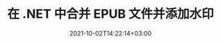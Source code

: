 ---
############################# Static ############################
layout: "autogen-gist"
date: 2021-10-02T14:22:14+03:00
draft: false
path: "zh/total/net/merger/epub/"
other_out_formats: "PDF DOC DOCX DOCM DOT DOTM DOTX RTF TXT XLS XLSB XLSM XLSX XLT XLTM XLTX XLAM CSV TSV PPT PPTX PPS PPSX VDX VSDM VSDX VSSM VSSX VSTM VSTX VSX VTX ONE HTML MHT MHTML ODP ODS ODT OTP OTT EPUB ERR PS TEX XPS"
ad_headline: "合并和拆分 EPUB 文件 | C＃"
ad_description: "在 .NET 中高效地合并、拆分、移动、删除、交换、旋转和提取 EPUB 文件页面"

############################# Head ############################
head_title: "在 C# .NET 中合并和拆分 EPUB 文件并添加水印"
head_description: "C# .NET 文档合并库可将多个 EPUB 文件合并为一个或将单个 EPUB 文件拆分为多个文件。还可以从文档中移动、删除、旋转、交换和提取页面。"

############################# Header ############################
title: "在 .NET 中合并 EPUB 文件并添加水印"
description: "C# .NET 文档合并 API 将多个 EPUB 文件合并为一个文件，方法是将多个源文档中的选择数量的页面或一系列页面合并为一个文件。执行单个文档操作操作，例如移动、删除、旋转、交换和提取页面或将单个 EPUB 文档拆分为多个结果文档。"

############################# SubMenu ############################
submenu:
    enable: false

############################# Content ############################
content:
    enable: true
    block:
    - title_left: "在 C# 中合并 EPUB 文件并添加水印"
      content_left: |
          在 C# .NET 中加入 EPUB 文件，并将文本或图像水印添加到 .NET（C#、VB.NET、ASP.NET 和 .NET Core）应用程序中的单个结果文档。

          -   使用输入文档实例化 **Merger**
          -   调用**Merger**类实例的**Join**方法并传递第二个源文档路径
          -   调用**Merger**类实例的**Save**方法保存合并文档
          -   使用上面创建的合并文档实例化 **Watermarker**
          -   创建 **TextWatermark** 对象并设置水印属性
          -   添加水印并保存带水印的文档
          
      title_right: "API 下载和安装说明"
      content_right: |
          您需要 `GroupDocs.Merger` 和 `GroupDocs.Watermark` 命名空间来执行 PDF、Microsoft Office、HTML、OpenDocument 和许多其他文档格式中的单个和多个文档合并操作。探索 Conholdate.Total 提供的其他 [.NET APIs for Office 文档](https://products.conholdate.com/total/net/)。
          
          从 [downloads](https://downloads.conholdate.com/total/net) 获取相应的程序集文件或从 [Nuget](https://www.nuget.org/packages/Conholdate.Total) 获取整个包/) 直接在您的工作区中添加“Conholdate.Total”。
          
      gisthash: "b0bd7c35dc5a889a10fb5b032952710a"
      gistfile: "join-multiple-pdf-documents-into-one-and-add-text-watermark.cs"

    - title_left: "在 .NET 中拆分 EPUB 文件并添加水印"
      content_left: |
          将单个 EPUB 文档拆分为多个独立文档，并使用 C# .NET 将图像或文本水印插入到每个拆分的文件中。

          -   使用拆分文档实例化 **Watermarker**
          -   实例化水印字体，创建 **TextWatermark** 对象并设置水印属性
          -   添加水印并保存带水印的文档
          -   设置分割后保存文件的输出路径
          -   使用拆分文件的路径和要拆分的页数实例化 **SplitOptions** 对象
          -   使用输入文档创建 **Merger** 对象并使用 **SplitOptions** 拆分
        
      title_right: "单文档修改操作"
      content_right: |
          只需添加几行 C# 代码，即可在各种文档格式中执行多功能文档操作功能，例如 Word、Excel 电子表格、演示文稿、RTF、PDF、Visio、HTML、OneNote、XPS 等。

          主要的单个文档操作包括将文档中的页面移动到新位置、删除单个页面或集合或选定页面、交换页面位置、从文档中提取特定页面、将页面方向更改为纵向或横向模式以及旋转将源文档的页面调整为 90、180 或 270 度角。
          
      gisthash: "d6abb787afd61e25cc82008968907d83"
      gistfile: "add-watermark-to-a-single-document-and-split-the-document-to-multiple-documents.cs"

    - title_left: "如何将 Word、Excel、PPTX 合并为 PDF？"
      content_left: |
          在 C# .NET 中以编程方式将 **Word** (DOC/DOCX)、**Excel** (XLS/XLSX) 和 **PowerPoint** (PPT/PPTX) 等多种类型的文档组合成一个紧凑的 PDF 文件应用程序，在生成的文档中保持相同的文本、格式和布局结构。

          -   使用输入 PDF 文档实例化 **Merger**
          -   调用**Merger**类实例的**Join**方法，并一一传递文档路径
          -   调用**Save**方法将所有文档合并为一个PDF文件
        
      title_right: "文档页面的图像表示"
      content_right: |
          结合所有流行的文档文件格式，并以 **PNG**、**JPG** 或 **BMP** 格式生成合并文档页面的图像表示。您可以轻松地预览整个文档，也可以根据页码或页面范围显示某些特定页面。

          在使用 Windows Azure、Mono 和 Xamarin 等平台的同时，加入不同操作系统（如 Windows、Linux 或 macOS）上的流行文档文件格式。
          
      gisthash: "a00735d92095357e41ebffd51ac75abb"
      gistfile: "merge-word-excel-powerpoint-documents-into-one-pdf-file.cs"

############################# About Formats ############################
about_formats:
    enable: false
############################# More Formats ############################
more_formats:
    enable: true
    auto: false
    other_out_formats: PDF DOC DOCX DOCM DOT DOTM DOTX RTF TXT XLS XLSB XLSM XLSX XLT XLTM XLTX XLAM CSV TSV PPT PPTX PPS PPSX VDX VSDM VSDX VSSM VSSX VSTM VSTX VSX VTX ONE HTML MHT MHTML ODP ODS ODT OTP OTT EPUB ERR PS TEX XPS
############################# Back to top ###############################
back_to_top:
  enable: true
---